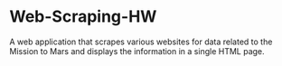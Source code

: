 # Web-Scraping-HW
A web application that scrapes various websites for data related to the Mission to Mars and displays the information in a single HTML page.
